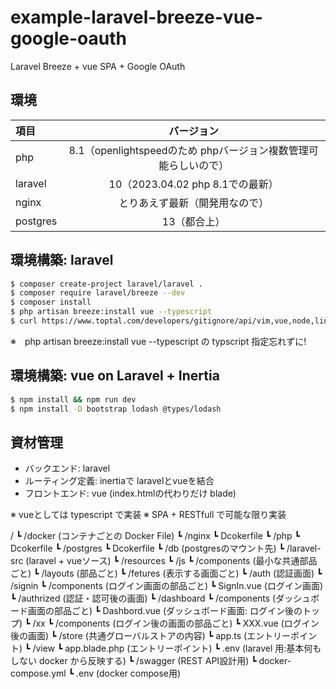 # example-laravel-breeze-vue-google-oauth
Laravel Breeze + vue SPA + Google OAuth

## 環境
|項目|バージョン|
|:---|:---:|
|php|8.1（openlightspeedのため phpバージョン複数管理可能らしいので）|
|laravel|10（2023.04.02 php 8.1での最新）|
|nginx|とりあえず最新（開発用なので）|
|postgres|13（都合上）|

## 環境構築: laravel
```bash
$ composer create-project laravel/laravel .
$ composer require laravel/breeze --dev
$ composer install
$ php artisan breeze:install vue --typescript
$ curl https://www.toptal.com/developers/gitignore/api/vim,vue,node,linux,macos,laravel,windows,composer,intellij,sublimetext,visualstudio,visualstudiocode >> .gitignore
```
※　php artisan breeze:install vue --typescript の typscript 指定忘れずに!  

## 環境構築: vue on Laravel + Inertia
```bash
$ npm install && npm run dev
$ npm install -D bootstrap lodash @types/lodash
```

## 資材管理
- バックエンド: laravel
- ルーティング定義: inertiaで laravelとvueを結合
- フロントエンド: vue (index.htmlの代わりだけ blade)

※ vueとしては typescript で実装
※ SPA + RESTfull で可能な限り実装

/
    ┗ /docker (コンテナごとの Docker File)
        ┗ /nginx
            ┗ Dcokerfile
        ┗ /php
            ┗ Dcokerfile
        ┗ /postgres
            ┗ Dcokerfile
    ┗ /db  (postgresのマウント先)
    ┗ /laravel-src (laravel + vueソース)
        ┗ /resources
            ┗ /js
                ┗ /components (最小な共通部品ごと)
                    ┗ /layouts (部品ごと)
                ┗ /fetures (表示する画面ごと)
                    ┗ /auth (認証画面)
                        ┗ /signin
                            ┗ /components (ログイン画面の部品ごと)
                            ┗ SignIn.vue (ログイン画面)
                    ┗ /authrized (認証・認可後の画面)
                        ┗ /dashboard
                            ┗ /components (ダッシュボード画面の部品ごと)
                            ┗ Dashbord.vue (ダッシュボード画面: ログイン後のトップ)
                        ┗ /xx
                            ┗ /components (ログイン後の画面の部品ごと)
                            ┗ XXX.vue (ログイン後の画面)
                ┗ /store (共通グローバルストアの内容)
                ┗ app.ts (エントリーポイント)
            ┗ /view
                ┗ app.blade.php (エントリーポイント)
            ┗ .env (laravel 用:基本何もしない docker から反映する)
    ┗ /swagger (REST API設計用)
    ┗ docker-compose.yml
    ┗ .env (docker compose用)